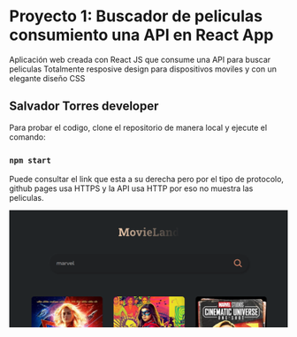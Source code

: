 # Proyecto 1: Buscador de peliculas consumiento una API en React App

Aplicación web creada con React JS que consume una API para buscar peliculas 
Totalmente resposive design para dispositivos moviles y con un elegante diseño CSS


## Salvador Torres developer

Para probar el codigo, clone el repositorio de manera local y ejecute el comando:

### `npm start`

Puede consultar el link que esta a su derecha pero por el tipo de protocolo, github pages usa HTTPS y la API usa HTTP por eso no muestra las peliculas.

![Prueba](/public/test.png)

